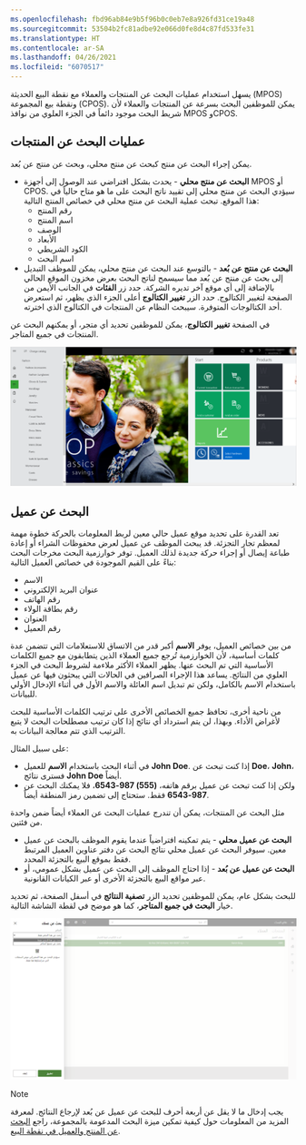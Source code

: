 ```yaml
---
ms.openlocfilehash: fbd96ab84e9b5f96b0c0eb7e8a926fd31ce19a48
ms.sourcegitcommit: 53504b2fc81adbe92e066d0fe8d4c87fd533fe31
ms.translationtype: HT
ms.contentlocale: ar-SA
ms.lasthandoff: 04/26/2021
ms.locfileid: "6070517"
---
```

يسهل استخدام عمليات البحث عن المنتجات والعملاء مع نقطة البيع الحديثة (MPOS) ونقطة بيع المجموعة (CPOS). يمكن للموظفين البحث بسرعة عن المنتجات والعملاء لأن شريط البحث موجود دائماً في الجزء العلوي من نوافذ MPOS وCPOS.

## <a name="product-searches"></a>عمليات البحث عن المنتجات
يمكن إجراء البحث عن منتج كبحث عن منتج محلي، وبحث عن منتج عن بُعد.

- **البحث عن منتج محلي** - يحدث بشكل افتراضي عند الوصول إلى أجهزة MPOS أو CPOS. سيؤدي البحث عن منتج محلي إلى تقييد ناتج البحث على ما هو متاح حالياً في هذا الموقع. تبحث عملية البحث عن منتج محلي في خصائص المنتج التالية:
    - رقم المنتج
    - اسم المنتج
    - الوصف
    - الأبعاد
    - الكود الشريطي
    - اسم البحث
- **البحث عن منتج عن بُعد** - بالتوسع عند البحث عن منتج محلي، يمكن للموظف التبديل إلى بحث عن منتج عن بُعد مما سيسمح لناتج البحث بعرض مخزون الموقع الحالي بالإضافة إلى أي موقع آخر تديره الشركة. حدد زر **الفئات** في الجانب الأيمن من الصفحة لتغيير الكتالوج. حدد الزر **تغيير الكتالوج** أعلى الجزء الذي يظهر، ثم استعرض أحد الكتالوجات المتوفرة. سيبحث النظام عن المنتجات في الكتالوج الذي اخترته. 


في الصفحة **تغيير الكتالوج**، يمكن للموظفين تحديد أي متجر، أو يمكنهم البحث عن المنتجات في جميع المتاجر.

![لقطة شاشة تعرض كيفية تغيير كتالوجات المخزون في تطبيق نقطة البيع.](../media/change-catalog-ss.png)

## <a name="customer-search"></a>البحث عن عميل
تعد القدرة على تحديد موقع عميل حالي معين لربط المعلومات بالحركة خطوة مهمة لمعظم تجار التجزئة. قد يبحث الموظف عن عميل لعرض محفوظات الشراء أو إعادة طباعة إيصال أو إجراء حركة جديدة لذلك العميل. توفر خوارزمية البحث مخرجات البحث بناءً على القيم الموجودة في خصائص العميل التالية:

- الاسم
- عنوان البريد الإلكتروني
- رقم الهاتف
- رقم بطاقة الولاء
- العنوان
- رقم العميل


من بين خصائص العميل، يوفر **الاسم** أكبر قدر من الاتساق للاستعلامات التي تتضمن عدة كلمات أساسية، لأن الخوارزمية تُرجع جميع العملاء الذين يتطابقون مع جميع الكلمات الأساسية التي تم البحث عنها. يظهر العملاء الأكثر ملاءمة لشروط البحث في الجزء العلوي من النتائج. يساعد هذا الإجراء الصرافين في الحالات التي يبحثون فيها عن عميل باستخدام الاسم بالكامل، ولكن تم تبديل اسم العائلة والاسم الأول في أثناء الإدخال الأولي للبيانات. 

من ناحية أخرى، تحافظ جميع الخصائص الأخرى على ترتيب الكلمات الأساسية للبحث لأغراض الأداء. وبهذا، لن يتم استرداد أي نتائج إذا كان ترتيب مصطلحات البحث لا يتبع الترتيب الذي تتم معالجة البيانات به. 

على سبيل المثال:

- في أثناء البحث باستخدام **الاسم** للعميل **John Doe**. إذا كنت تبحث عن **Doe**، **John**، فسترى نتائج **John Doe** أيضاً. 
- ولكن إذا كنت تبحث عن عميل برقم هاتفه، **(555) 987-6543**، فلا يمكنك البحث عن **987-6543** فقط. ستحتاج إلى تضمين رمز المنطقة أيضاً.

مثل البحث عن المنتجات، يمكن أن تندرج عمليات البحث عن العملاء أيضاً ضمن واحدة من فئتين.

- **البحث عن عميل محلي** - يتم تمكينه افتراضياً عندما يقوم الموظف بالبحث عن عميل معين. سيوفر البحث عن عميل محلي نتائج البحث عن دفتر عناوين العميل المرتبط فقط بموقع البيع بالتجزئة المحدد. 
- **البحث عن عميل عن بُعد** - إذا احتاج الموظف إلى البحث عن عميل بشكل عمومي، أو عبر مواقع البيع بالتجزئة الأخرى أو عبر الكيانات القانونية.

للبحث بشكل عام، يمكن للموظفين تحديد الزر **تصفية النتائج** في أسفل الصفحة، ثم تحديد خيار **البحث في جميع المتاجر**، كما هو موضح في لقطة الشاشة التالية. 

[ ![لقطة شاشة تعرض كيف يمكن استخدام البحث عن العملاء المدعوم بالمجموعة.](../media/search-all-stores-ss.png) ](../media/search-all-stores-ss.png#lightbox)

> [!NOTE]
> يجب إدخال ما لا يقل عن أربعة أحرف للبحث عن عميل عن بُعد لإرجاع النتائج. لمعرفة المزيد من المعلومات حول كيفية تمكين ميزة البحث المدعومة بالمجموعة، راجع [البحث عن المنتج والعميل في نقطة البيع](https://docs.microsoft.com/dynamics365/commerce/pos-search-improvements/?azure-portal=true).
